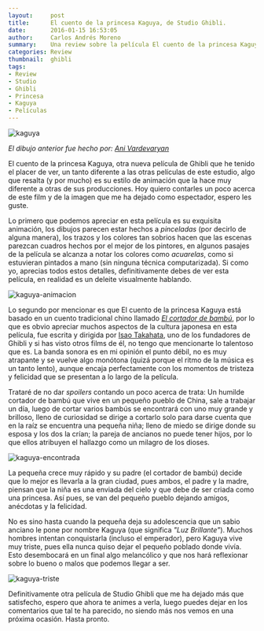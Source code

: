 ```yaml
---
layout:     post
title:      El cuento de la princesa Kaguya, de Studio Ghibli.
date:       2016-01-15 16:53:05
author:     Carlos Andrés Moreno
summary:    Una review sobre la película El cuento de la princesa Kaguya, producida por Studio Ghibli
categories: Review
thumbnail:  ghibli
tags:
- Review
- Studio
- Ghibli
- Princesa
- Kaguya
- Películas
---
```

![kaguya](../../../.././../images/offtopics/kaguya.png)

_El dibujo anterior fue hecho por: [Ani Vardevaryan](https://www.instagram.com/anivardevaryan/)_

El cuento de la princesa Kaguya, otra nueva película de Ghibli que he tenido el placer de ver, un tanto diferente a las otras películas de este estudio, algo que resalta (y por mucho) es su estilo de animación que la hace muy diferente a otras de sus producciones. Hoy quiero contarles un poco acerca de este film y de la imagen que me ha dejado como espectador, espero les guste.

Lo primero que podemos apreciar en esta película es su exquisita animación, los dibujos parecen estar hechos a _pinceladas_ (por decirlo de alguna manera), los trazos y los colores tan sobrios hacen que las escenas parezcan cuadros hechos por el mejor de los pintores, en algunos pasajes de la película se alcanza a notar los colores como _acuarelas_, como si estuvieran pintados a mano (sin ninguna técnica computarizada). Si como yo, aprecias todos estos detalles, definitivamente debes de ver esta película, en realidad es un deleite visualmente hablando.

![kaguya-animacion](../../../.././../images/offtopics/kaguya-animacion.jpg)

Lo segundo por mencionar es que El cuento de la princesa Kaguya está basado en un cuento tradicional chino llamado [_El cortador de bambú_](https://es.wikipedia.org/wiki/El_cuento_del_cortador_de_bamb%C3%BA), por lo que es obvio apreciar muchos aspectos de la cultura japonesa en esta película, fue escrita y dirigida por [Isao Takahata](https://es.wikipedia.org/wiki/Isao_Takahata), uno de los fundadores de Ghibli y si has visto otros films de él, no tengo que mencionarte lo talentoso que es. La banda sonora es en mi opinión el punto débil, no es muy atrapante y se vuelve algo monótona (quizá porque el ritmo de la música es un tanto lento), aunque encaja perfectamente con los momentos de tristeza y felicidad que se presentan a lo largo de la película.

Trataré de no dar _spoilers_ contando un poco acerca de trata: Un humilde cortador de bambú que vive en un pequeño pueblo de China, sale a trabajar un día, luego de cortar varios bambús se encontrará con uno muy grande y brilloso, lleno de curiosidad se dirige a cortarlo solo para darse cuenta que en la raíz se encuentra una pequeña niña; lleno de miedo se dirige donde su esposa y los dos la crían; la pareja de ancianos no puede tener hijos, por lo que ellos atribuyen el hallazgo como un milagro de los dioses.

![kaguya-encontrada](../../../.././../images/offtopics/kaguya-encontrada.jpg)

La pequeña crece muy rápido y su padre (el cortador de bambú) decide que lo mejor es llevarla a la gran ciudad, pues ambos, el padre y la madre, piensan que la niña es una enviada del cielo y que debe de ser criada como una princesa. Así pues, se van del pequeño pueblo dejando amigos, anécdotas y la felicidad. 

No es sino hasta cuando la pequeña deja su adolescencia que un sabio anciano le pone por nombre Kaguya (que significa _"Luz Brillante"_). Muchos hombres intentan conquistarla (incluso el emperador), pero Kaguya vive muy triste, pues ella nunca quiso dejar el pequeño poblado donde vivía. Esto desembocará en un final algo melancólico y que nos hará reflexionar sobre lo bueno o malos que podemos llegar a ser.

![kaguya-triste](../../../.././../images/offtopics/kaguya-triste.jpg)

Definitivamente otra película de Studio Ghibli que me ha dejado más que satisfecho, espero que ahora te animes a verla, luego puedes dejar en los comentarios que tal te ha parecido, no siendo más nos vemos en una próxima ocasión. Hasta pronto.
